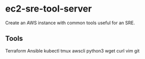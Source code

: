 # ec2-sre-tool-server
Create an AWS instance with common tools useful for an SRE.

## Tools
Terraform
Ansible
kubectl
tmux
awscli
python3
wget
curl
vim
git
